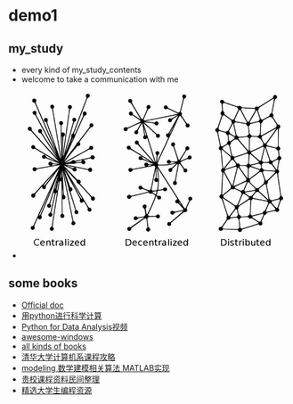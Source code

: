 # demo1
## my_study
+ every kind of my_study_contents
+ welcome to take a communication with me
+ ![your name](https://github.com/DodgeV/energy-blockchain/blob/master/timg.png)
## some books
+ [Official doc](https://docs.python.org/3/)
+ [用python进行科学计算](https://github.com/DodgeV/demo1/blob/master/package_DA/%E7%94%A8Python%E5%81%9A%E7%A7%91%E5%AD%A6%E8%AE%A1%E7%AE%97.pdf)
+ [Python for Data Analysis](https://github.com/wesm/pydata-book)[视频](https://www.bilibili.com/video/av80675432)
+ [awesome-windows](https://github.com/Awesome-Windows/Awesome)
+ [all kinds of books](https://github.com/justjavac/free-programming-books-zh_CN)
+ [清华大学计算机系课程攻略 ](https://github.com/PKUanonym/REKCARC-TSC-UHT)
+ [modeling 数学建模相关算法 MATLAB实现](https://github.com/HuangCongQing/Algorithms_MathModels)
+ [贵校课程资料民间整理](https://github.com/lib-pku/libpku)
+ [精选大学生编程资源](https://github.com/dipakkr/A-to-Z-Resources-for-Students)
